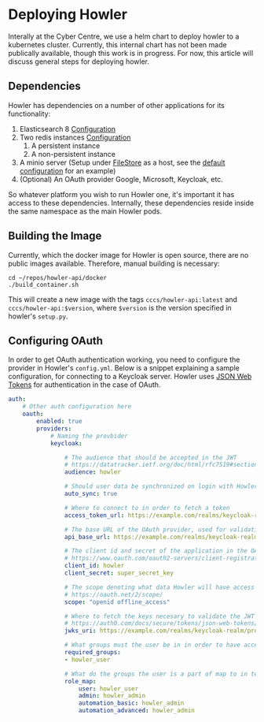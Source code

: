# Deploying Howler

Interally at the Cyber Centre, we use a helm chart to deploy howler to a kubernetes cluster. Currently, this internal
chart has not been made publically available, though this work is in progress. For now, this article will discuss
general steps for deploying howler.

## Dependencies

Howler has dependencies on a number of other applications for its functionality:

1. Elasticsearch 8 [Configuration](/howler-docs/installation/configuration/#datastore)
1. Two redis instances [Configuration](/howler-docs/installation/configuration/#redis)
    1. A persistent instance
    1. A non-persistent instance
1. A minio server (Setup under [FileStore](/howler-docs/installation/configuration/#filestore) as a host, see the [default configuration](/howler-docs/installation/default_configuration) for an example)
1. (Optional) An OAuth provider Google, Microsoft, Keycloak, etc.

So whatever platform you wish to run Howler one, it's important it has access to these dependencies. Internally, these
dependencies reside inside the same namespace as the main Howler pods.

## Building the Image

Currently, which the docker image for Howler is open source, there are no public images available. Therefore, manual
building is necessary:

```shell
cd ~/repos/howler-api/docker
./build_container.sh
```

This will create a new image with the tags `cccs/howler-api:latest` and `cccs/howler-api:$version`, where `$version`
is the version specified in howler's `setup.py`.

## Configuring OAuth

In order to get OAuth authentication working, you need to configure the provider in Howler's `config.yml`. Below is a
snippet explaining a sample configuration, for connecting to a Keycloak server. Howler uses
[JSON Web Tokens](https://jwt.io/) for authentication in the case of OAuth.

```yaml
auth:
    # Other auth configuration here
    oauth:
        enabled: true
        providers:
            # Naming the provbider
            keycloak:

                # The audience that should be accepted in the JWT
                # https://datatracker.ietf.org/doc/html/rfc7519#section-4.1.3
                audience: howler

                # Should user data be synchronized on login with Howler?
                auto_sync: true

                # Where to connect to in order to fetch a token
                access_token_url: https://example.com/realms/keycloak-realm/protocol/openid-connect/token

                # The base URL of the OAuth provider, used for validation
                api_base_url: https://example.com/realms/keycloak-realm/protocol/openid-connect/

                # The client id and secret of the application in the OAuth provider
                # https://www.oauth.com/oauth2-servers/client-registration/client-id-secret/
                client_id: howler
                client_secret: super_secret_key

                # The scope denoting what data Howler will have access to on successful authentication
                # https://oauth.net/2/scope/
                scope: "openid offline_access"

                # Where to fetch the keys necesary to validate the JWT returned from the server.
                # https://auth0.com/docs/secure/tokens/json-web-tokens/json-web-key-sets
                jwks_uri: https://example.com/realms/keycloak-realm/protocol/openid-connect/certs

                # What groups must the user be in in order to have access to howler?
                required_groups:
                - howler_user

                # What do the groups the user is a part of map to in terms of roles in Howler?
                role_map:
                    user: howler_user
                    admin: howler_admin
                    automation_basic: howler_admin
                    automation_advanced: howler_admin
```
